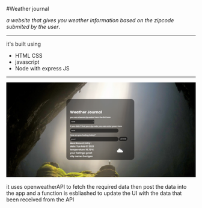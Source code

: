 #Weather journal

*a website that gives you weather information based on the zipcode submited by the user*.

--------------------
it's built using 
- HTML CSS
- javascript
- Node with express JS
--------------------------
![an images of the site](/website/images/site%20image.png)


it uses openweatherAPI to fetch the required data then post the data into the app and a function is esbliashed to update the UI with the data that been received from the API
